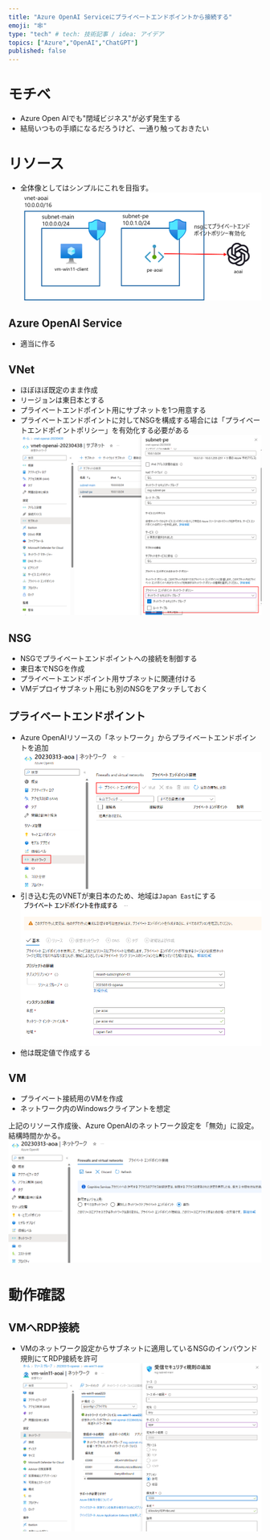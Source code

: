 ```yaml
---
title: "Azure OpenAI Serviceにプライベートエンドポイントから接続する"
emoji: "🕸️"
type: "tech" # tech: 技術記事 / idea: アイデア
topics: ["Azure","OpenAI","ChatGPT"]
published: false
---
```


# モチベ
- Azure Open AIでも"閉域ビジネス"が必ず発生する
- 結局いつもの手順になるだろうけど、一通り触っておきたい

# リソース
- 全体像としてはシンプルにこれを目指す。
![](/images/20230428-aoai-pe/aoai-archi.png)

## Azure OpenAI Service
- 適当に作る

## VNet
- ほぼほぼ既定のまま作成
- リージョンは東日本とする
- プライベートエンドポイント用にサブネットを1つ用意する
- プライベートエンドポイントに対してNSGを構成する場合には「プライベートエンドポイントポリシー」を有効化する必要がある
![](/images/20230428-aoai-pe/03.png)

## NSG
- NSGでプライベートエンドポイントへの接続を制御する
- 東日本でNSGを作成
- プライベートエンドポイント用サブネットに関連付ける
- VMデプロイサブネット用にも別のNSGをアタッチしておく

## プライベートエンドポイント
- Azure OpenAIリソースの「ネットワーク」からプライベートエンドポイントを追加
![](/images/20230428-aoai-pe/01.png)
- 引き込む先のVNETが東日本のため、地域は`Japan East`にする
![](/images/20230428-aoai-pe/02.png)
- 他は既定値で作成する

## VM
- プライベート接続用のVMを作成
- ネットワーク内のWindowsクライアントを想定

上記のリソース作成後、Azure OpenAIのネットワーク設定を「無効」に設定。結構時間かかる。
![](/images/20230428-aoai-pe/04.png)

# 動作確認
## VMへRDP接続
- VMのネットワーク設定からサブネットに適用しているNSGのインバウンド規則にてRDP接続を許可
![](/images/20230428-aoai-pe/05.png)



